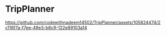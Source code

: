 # TripPlanner

https://github.com/codewithnadeem14502/TripPlanner/assets/105824474/2c116f7a-f7ee-49e3-b8c9-122e89103a14

